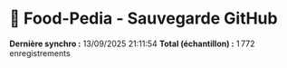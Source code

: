 # 🍔 Food-Pedia - Sauvegarde GitHub

**Dernière synchro :** 13/09/2025 21:11:54
**Total (échantillon) :** 1 772 enregistrements